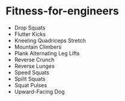 # Fitness-for-engineers

- Drop Squats
- Flutter Kicks
- Kneeling Quadriceps Stretch
- Mountain Climbers
- Plank Alternating Leg Lifts
- Reverse Crunch
- Reverse Lunges
- Speed Squats
- Spilit Squats
- Squat Pulses
- Upward-Facing Dog
